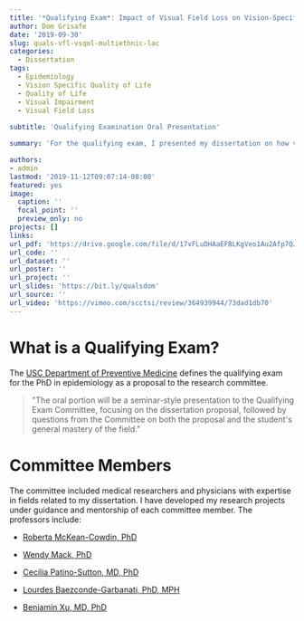 ```yaml
---
title: '*Qualifying Exam*: Impact of Visual Field Loss on Vision-Specific Quality of Life in Multi-Ethnic, Population-Based Cohorts in Los Angeles County'
author: Dom Grisafe
date: '2019-09-30'
slug: quals-vfl-vsqol-multiethnic-lac
categories:
  - Dissertation
tags:
  - Epidemiology
  - Vision Specific Quality of Life
  - Quality of Life
  - Visual Impairment
  - Visual Field Loss
  
subtitle: 'Qualifying Examination Oral Presentation'

summary: 'For the qualifying exam, I presented my dissertation on how visual impairment affects quality of life in multiethnic cohorts from Los Angeles. A committee of medical professors questioned the methodology, interpretation, and implications of the research. I concluded by proposing future projects for the dissertation.'

authors:
- admin
lastmod: '2019-11-12T09:07:14-08:00'
featured: yes
image:
  caption: ''
  focal_point: ''
  preview_only: no
projects: []
links:
url_pdf: 'https://drive.google.com/file/d/17vFLuDHAaEFBLKgVeo1Au2Afp7QJRwcl/view?usp=sharing'
url_code: ''
url_dataset: ''
url_poster: ''
url_project: ''
url_slides: 'https://bit.ly/qualsdom'
url_source: ''
url_video: 'https://vimeo.com/scctsi/review/364939944/73dad1db70'
---
```


# What is a Qualifying Exam?

The [USC Department of Preventive Medicine](https://catalogue.usc.edu/preview_program.php?catoid=7&poid=6836&returnto=1755) defines the qualifying exam for the PhD in epidemiology as a proposal to the research committee.  

> "The oral portion will be a seminar-style presentation to the Qualifying Exam Committee, focusing on the dissertation proposal, followed by questions from the Committee on both the proposal and the student's general mastery of the field."  

# Committee Members 

The committee included medical researchers and physicians with expertise in fields related to my dissertation. I have developed my research projects under guidance and mentorship of each committee member. The professors include:  

- [Roberta McKean-Cowdin, PhD](https://keck.usc.edu/faculty-search/roberta-mckean-cowdin/)  

- [Wendy Mack, PhD](https://keck.usc.edu/faculty-search/wendy-jean-mack/)  

- [Cecilia Patino-Sutton, MD, PhD](https://keck.usc.edu/faculty-search/cecilia-patino-sutton/)  

- [Lourdes Baezconde-Garbanati, PhD, MPH](https://keck.usc.edu/faculty-search/lourdes-baez-conde/)  

- [Benjamin Xu, MD, PhD](https://keck.usc.edu/faculty-search/benjamin-yixing-xu/)  
